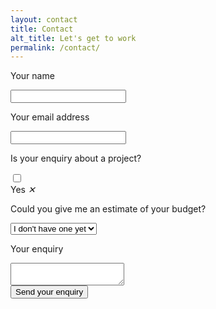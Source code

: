 ```yaml
---
layout: contact
title: Contact
alt_title: Let's get to work
permalink: /contact/
---
```


<div class="form">
	<form action="https://getsimpleform.com/messages?form_api_token=5f6b628480fc4451b0f89423fd18f545" method="post">
		<input type='hidden' name='redirect_to' value="http://aadotcom:8080/success" />
		<div class="form-row">
			<p>Your name</p>
			<input type='text' name='name' />
		</div>
		<div class="form-row">
			<p>Your email address</p>
			<input type='email' name="email" />
		</div>
		<div class="form-row">
			<p>Is your enquiry about a project?</p>
			<label class="checkbox-outer">
			<input type="checkbox" name="project" />
			<div class="checkbox">
				<span>Yes</span>
				<i>&#10005;</i>
			</div>
			</label>
		</div>
		<div class="form-row">
			<p>Could you give me an estimate of your budget?</p>
			<div class="select">
				<select name="budget">
					<option value="None yet">I don't have one yet</option>
					<option value="5000+">above £5000</option>
					<option value="0-5000">below £5000</option>
				</select>
			</div>
		</div>
		<div class="form-row">
			<p>Your enquiry</p>
			<textarea name="enquiry"></textarea>
		</div>
		<div class="form-row">
			<input type='submit' value='Send your enquiry' />
		</div>
	</form>
</div>
